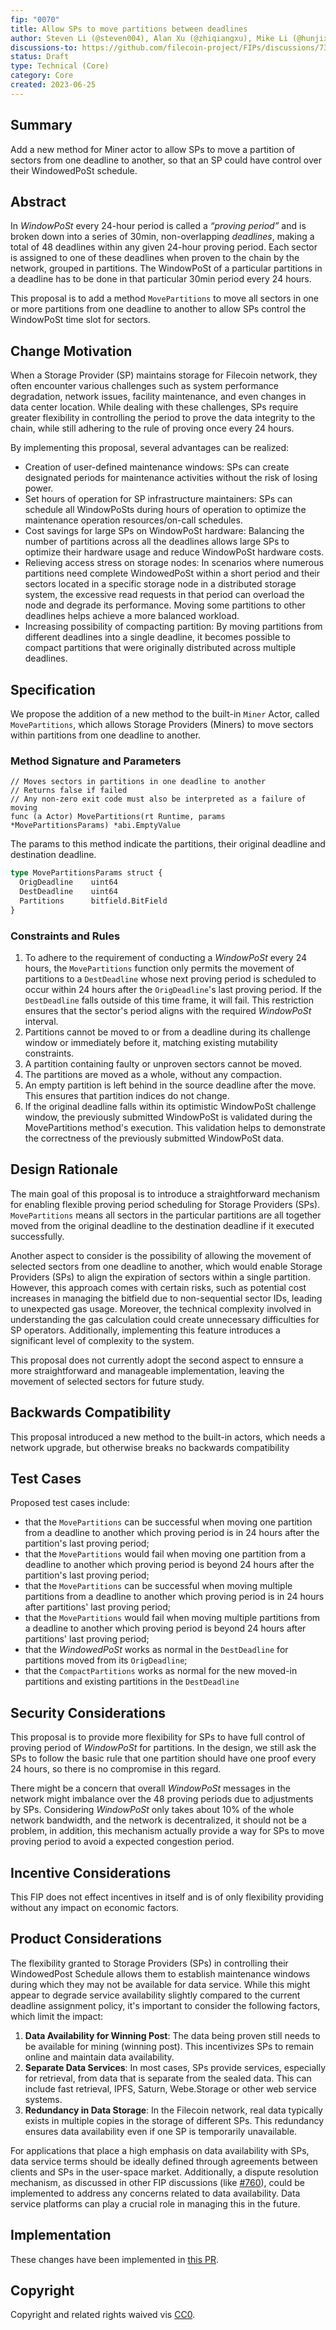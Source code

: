 ```yaml
---
fip: "0070" 
title: Allow SPs to move partitions between deadlines 
author: Steven Li (@steven004), Alan Xu (@zhiqiangxu), Mike Li (@hunjixin), Alex North (@anorth), Nicola (@nicola)
discussions-to: https://github.com/filecoin-project/FIPs/discussions/735
status: Draft
type: Technical (Core)
category: Core
created: 2023-06-25
---
```


## Summary
Add a new method for Miner actor to allow SPs to move a partition of sectors from one deadline to another, so that an SP could have control over their WindowedPoSt schedule. 

## Abstract 
In _WindowPoSt_ every 24-hour period is called a _“proving period”_ and is broken down into a series of 30min, non-overlapping _deadlines_, making a total of 48 deadlines within any given 24-hour proving period. Each sector is assigned to one of these deadlines when proven to the chain by the network, grouped in partitions. The WindowPoSt of a particular partitions in a deadline has to be done in that particular 30min period every 24 hours. 

This proposal is to add a method  `MovePartitions` to move all sectors in one or more partitions from one deadline to another to allow SPs control the WindowPoSt time slot for sectors.

## Change Motivation
When a Storage Provider (SP) maintains storage for Filecoin network, they often encounter various challenges such as system performance degradation, network issues, facility maintenance, and even changes in data center location. While dealing with these challenges, SPs require greater flexibility in controlling the period to prove the data integrity to the chain, while still adhering to the rule of proving once every 24 hours. 

By implementing this proposal, several advantages can be realized: 

- Creation of user-defined maintenance windows: SPs can create designated periods for maintenance activities without the risk of losing power. 
- Set hours of operation for SP infrastructure maintainers: SPs can schedule all WindowPoSts during hours of operation to optimize the maintenance operation resources/on-call schedules. 
- Cost savings for large SPs on WindowPoSt hardware: Balancing the number of partitions across all the deadlines allows large SPs to optimize their hardware usage and reduce WindowPoSt hardware costs.
- Relieving access stress on storage nodes: In scenarios where numerous partitions need complete WindowedPoSt within a short period and their sectors located in a specific storage node in a distributed storage system, the excessive read requests in that period can overload the node and degrade its performance. Moving some partitions to other deadlines helps achieve a more balanced workload.
- Increasing possibility of compacting partition: By moving partitions from different deadlines into a single deadline, it becomes possible to compact partitions that were originally distributed across multiple deadlines. 

## Specification
We propose the addition of a new method to the built-in `Miner` Actor, called `MovePartitions`, which allows Storage Providers (Miners) to move sectors within partitions from one deadline to another. 

### Method Signature and Parameters

``` golang
// Moves sectors in partitions in one deadline to another
// Returns false if failed
// Any non-zero exit code must also be interpreted as a failure of moving
func (a Actor) MovePartitions(rt Runtime, params *MovePartitionsParams) *abi.EmptyValue
```

The params to this method indicate the partitions, their original deadline and destination deadline.
``` rust
type MovePartitionsParams struct {
  OrigDeadline    uint64
  DestDeadline    uint64
  Partitions      bitfield.BitField
} 
```

### Constraints and Rules

1. To adhere to the requirement of conducting a _WindowPoSt_ every 24 hours, the `MovePartitions` function only permits the movement of partitions to a `DestDeadline` whose next proving period is scheduled to occur within 24 hours after the `OrigDeadline`'s last proving period. If the `DestDeadline` falls outside of this time frame, it will fail. This restriction ensures that the sector's period aligns with the required _WindowPoSt_ interval.
2. Partitions cannot be moved to or from a deadline during its challenge window or immediately before it, matching existing mutability constraints.
3. A partition containing faulty or unproven sectors cannot be moved. 
4. The partitions are moved as a whole, without any compaction.
5. An empty partition is left behind in the source deadline after the move. This ensures that partition indices do not change.
6. If the original deadline falls within its optimistic WindowPoSt challenge window, the previously submitted WindowPoSt is validated during the MovePartitions method's execution. This validation helps to demonstrate the correctness of the previously submitted WindowPoSt data.

## Design Rationale
The main goal of this proposal is to introduce a straightforward mechanism for enabling flexible proving period scheduling for Storage Providers (SPs). `MovePartitions` means all sectors in the particular partitions are all together moved from the original deadline to the destination deadline if it executed successfully. 

Another aspect to consider is the possibility of allowing the movement of selected sectors from one deadline to another, which would enable Storage Providers (SPs) to align the expiration of sectors within a single partition. However, this approach comes with certain risks, such as potential cost increases in managing the bitfield due to non-sequential sector IDs, leading to unexpected gas usage. Moreover, the technical complexity involved in understanding the gas calculation could create unnecessary difficulties for SP operators. Additionally, implementing this feature introduces a significant level of complexity to the system.

This proposal does not currently adopt the second aspect to ennsure a more straightforward and manageable implementation, leaving the movement of selected sectors for future study. 



## Backwards Compatibility
This proposal introduced a new method to the built-in actors, which needs a network upgrade, but otherwise breaks no backwards compatibility

## Test Cases
Proposed test cases include: 
- that the `MovePartitions` can be successful when moving one partition from a deadline to another which proving period is in 24 hours after the partition's last proving period;
- that the `MovePartitions` would fail when moving one partition from a deadline to another which proving period is beyond 24 hours after the partition's last proving period;
- that the `MovePartitions` can be successful when moving multiple partitions from a deadline to another which proving period is in 24 hours after partitions' last proving period;
- that the `MovePartitions` would fail when moving multiple partitions from a deadline to another which proving period is beyond 24 hours after partitions' last proving period;
- that the _WindowedPoSt_ works as normal in the `DestDeadline` for partitions moved from its `OrigDeadline`;
- that the `CompactPartitions` works as normal for the new moved-in partitions and existing partitions in the `DestDeadline`

## Security Considerations
This proposal is to provide more flexibility for SPs to have full control of proving period of _WindowPoSt_ for partitions. In the design, we still ask the SPs to follow the basic rule that one partition should have one proof every 24 hours, so there is no compromise in this regard. 

There might be a concern that overall _WindowPoSt_ messages in the network might imbalance over the 48 proving periods due to adjustments by SPs. Considering _WindowPoSt_ only takes about 10% of the whole network bandwidth, and the network is decentralized, it should not be a problem, in addition, this mechanism actually provide a way for SPs to move proving period to avoid a expected congestion period. 

## Incentive Considerations
This FIP does not effect incentives in itself and is of only flexibility providing without any impact on economic factors. 

## Product Considerations
The flexibility granted to Storage Providers (SPs) in controlling their WindowedPost Schedule allows them to establish maintenance windows during which they may not be available for data service. While this might appear to degrade service availability slightly compared to the current deadline assignment policy, it's important to consider the following factors, which limit the impact:

1. **Data Availability for Winning Post**: The data being proven still needs to be available for mining (winning post). This incentivizes SPs to remain online and maintain data availability.
2. **Separate Data Services**: In most cases, SPs provide services, especially for retrieval, from data that is separate from the sealed data. This can include fast retrieval, IPFS, Saturn, Webe.Storage or other web service systems.
3. **Redundancy in Data Storage**: In the Filecoin network, real data typically exists in multiple copies in the storage of different SPs. This redundancy ensures data availability even if one SP is temporarily unavailable.

For applications that place a high emphasis on data availability with SPs, data service terms should be ideally defined through agreements between clients and SPs in the user-space market. Additionally, a dispute resolution mechanism, as discussed in other FIP discussions (like [#760](https://github.com/filecoin-project/FIPs/discussions/760)), could be implemented to address any concerns related to data availability.  Data service platforms can play a crucial role in managing this in the future.


## Implementation
These changes have been implemented in [this PR](https://github.com/filecoin-project/builtin-actors/pull/1326). 

## Copyright
Copyright and related rights waived vis [CC0](https://creativecommons.org/publicdomain/zero/1.0/). 
